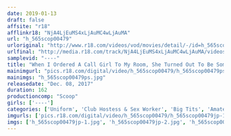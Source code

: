 ```yaml
---
date: 2019-01-13
draft: false
affsite: "r18"
afflinkr18: "NjA4LjEuMS4xLjAuMC4wLjAuMA"
url: "h_565scop00479"
urloriginal: "http://www.r18.com/videos/vod/movies/detail/-/id=h_565scop00479"
urlfinal: "http://media.r18.com/track/NjA4LjEuMS4xLjAuMC4wLjAuMA/videos/vod/movies/detail/-/id=h_565scop00479"
samplevid: "----"
title: "When I Ordered A Call Girl To My Room, She Turned Out To Be Someone I Knew Since I Already Added Some Shameful Options, I Had No Choice But To Go Through With It! I Knew That Real Fucking Wasn't Allowed, But After Rubbing My Cock Against My Pussy Over And Over, I Waited For Her To Ask, 'Do You Want To Stick It In!?'"
mainimgurl: "pics.r18.com/digital/video/h_565scop00479/h_565scop00479ps.jpg"
mainimgs: "h_565scop00479ps.jpg"
releasedate: "Dec. 08, 2017"
duration: 162
productioncomp: "Scoop"
girls: ['----']
categories: ['Uniform', 'Club Hostess & Sex Worker', 'Big Tits', 'Amateur', 'Creampie', 'Hi-Def']
imgurls: ['pics.r18.com/digital/video/h_565scop00479/h_565scop00479jp-1.jpg', 'pics.r18.com/digital/video/h_565scop00479/h_565scop00479jp-2.jpg', 'pics.r18.com/digital/video/h_565scop00479/h_565scop00479jp-3.jpg', 'pics.r18.com/digital/video/h_565scop00479/h_565scop00479jp-4.jpg', 'pics.r18.com/digital/video/h_565scop00479/h_565scop00479jp-5.jpg', 'pics.r18.com/digital/video/h_565scop00479/h_565scop00479jp-6.jpg', 'pics.r18.com/digital/video/h_565scop00479/h_565scop00479jp-7.jpg', 'pics.r18.com/digital/video/h_565scop00479/h_565scop00479jp-8.jpg', 'pics.r18.com/digital/video/h_565scop00479/h_565scop00479jp-9.jpg', 'pics.r18.com/digital/video/h_565scop00479/h_565scop00479jp-10.jpg', 'pics.r18.com/digital/video/h_565scop00479/h_565scop00479jp-11.jpg', 'pics.r18.com/digital/video/h_565scop00479/h_565scop00479jp-12.jpg', 'pics.r18.com/digital/video/h_565scop00479/h_565scop00479jp-13.jpg', 'pics.r18.com/digital/video/h_565scop00479/h_565scop00479jp-14.jpg', 'pics.r18.com/digital/video/h_565scop00479/h_565scop00479jp-15.jpg', 'pics.r18.com/digital/video/h_565scop00479/h_565scop00479jp-16.jpg', 'pics.r18.com/digital/video/h_565scop00479/h_565scop00479jp-17.jpg', 'pics.r18.com/digital/video/h_565scop00479/h_565scop00479jp-18.jpg', 'pics.r18.com/digital/video/h_565scop00479/h_565scop00479jp-19.jpg', 'pics.r18.com/digital/video/h_565scop00479/h_565scop00479jp-20.jpg']
imgs: ['h_565scop00479jp-1.jpg', 'h_565scop00479jp-2.jpg', 'h_565scop00479jp-3.jpg', 'h_565scop00479jp-4.jpg', 'h_565scop00479jp-5.jpg', 'h_565scop00479jp-6.jpg', 'h_565scop00479jp-7.jpg', 'h_565scop00479jp-8.jpg', 'h_565scop00479jp-9.jpg', 'h_565scop00479jp-10.jpg', 'h_565scop00479jp-11.jpg', 'h_565scop00479jp-12.jpg', 'h_565scop00479jp-13.jpg', 'h_565scop00479jp-14.jpg', 'h_565scop00479jp-15.jpg', 'h_565scop00479jp-16.jpg', 'h_565scop00479jp-17.jpg', 'h_565scop00479jp-18.jpg', 'h_565scop00479jp-19.jpg', 'h_565scop00479jp-20.jpg']
---
```

